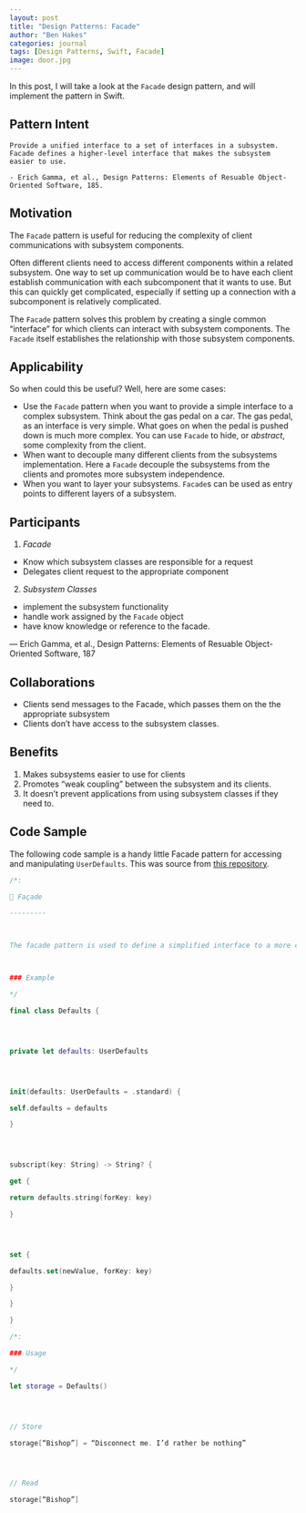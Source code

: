 ```yaml
---
layout: post
title: "Design Patterns: Facade"
author: "Ben Hakes"
categories: journal
tags: [Design Patterns, Swift, Facade]
image: door.jpg
---
```


In this post, I will take a look at the `Facade` design pattern, and will implement the pattern in Swift.

## Pattern Intent
``` 
Provide a unified interface to a set of interfaces in a subsystem. Facade defines a higher-level interface that makes the subsystem easier to use.

- Erich Gamma, et al., Design Patterns: Elements of Resuable Object-Oriented Software, 185.
```

## Motivation
The `Facade` pattern is useful for reducing the complexity of client communications with subsystem components.

Often different clients need to access different components within a related subsystem. One way to set up communication would be to have each client establish communication with each subcomponent that it wants to use. But this can quickly get complicated, especially if setting up a connection with a subcomponent is relatively complicated.

The `Facade` pattern solves this problem by creating a single common “interface” for which clients can interact with subsystem components. The `Facade` itself establishes the relationship with those subsystem components.

## Applicability
So when could this be useful? Well, here are some cases:
- Use the `Facade` pattern when you want to provide a simple interface to a complex subsystem. Think about the gas pedal on a car. The gas pedal, as an interface is very simple. What goes on when the pedal is pushed down is much more complex. You can use `Facade` to hide, or _abstract_, some complexity from the client. 
- When want to decouple many different clients from the subsystems implementation. Here a `Facade` decouple the subsystems from the clients and promotes more subsystem independence.
- When you want to layer your subsystems. `Facade`s can be used as entry points to different layers of a subsystem.

## Participants
1. *Facade*
- Know which subsystem classes are responsible for a request
- Delegates client request to the appropriate component
2. *Subsystem Classes*
- implement the subsystem functionality
- handle work assigned by the `Facade` object
- have know knowledge or reference to the facade.

— Erich Gamma, et al., Design Patterns: Elements of Resuable Object-Oriented Software, 187

## Collaborations
- Clients send messages to the Facade, which passes them on the the appropriate subsystem
- Clients don’t have access to the subsystem classes.

## Benefits
1. Makes subsystems easier to use for clients
2. Promotes “weak coupling” between the subsystem and its clients.
3. It doesn’t prevent applications from using subsystem classes if they need to.


## Code Sample

The following code sample is a handy little Facade pattern for accessing and manipulating `UserDefaults`. This was source from [this repository](https://github.com/ochococo/Design-Patterns-In-Swift/blob/master/source/structural/facade.swift). 

```swift
/*:

🎁 Façade

---------



The facade pattern is used to define a simplified interface to a more complex subsystem.



### Example

*/

final class Defaults {




private let defaults: UserDefaults




init(defaults: UserDefaults = .standard) {

self.defaults = defaults

}




subscript(key: String) -> String? {

get {

return defaults.string(forKey: key)

}




set {

defaults.set(newValue, forKey: key)

}

}

}

/*:

### Usage

*/

let storage = Defaults()




// Store

storage[“Bishop”] = “Disconnect me. I’d rather be nothing”




// Read

storage[“Bishop”]
```
